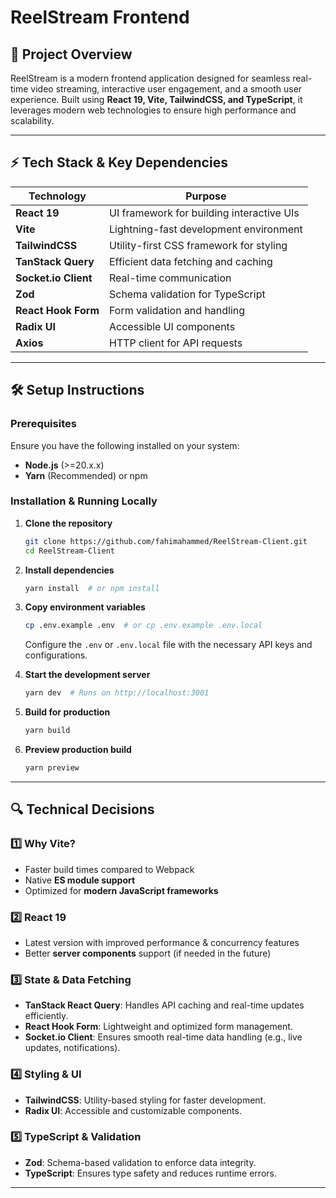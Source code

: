 # ReelStream Frontend

## 📌 Project Overview
ReelStream is a modern frontend application designed for seamless real-time video streaming, interactive user engagement, and a smooth user experience. Built using **React 19, Vite, TailwindCSS, and TypeScript**, it leverages modern web technologies to ensure high performance and scalability.

---

## ⚡ Tech Stack & Key Dependencies

| Technology    | Purpose |
|--------------|---------|
| **React 19** | UI framework for building interactive UIs |
| **Vite** | Lightning-fast development environment |
| **TailwindCSS** | Utility-first CSS framework for styling |
| **TanStack Query** | Efficient data fetching and caching |
| **Socket.io Client** | Real-time communication |
| **Zod** | Schema validation for TypeScript |
| **React Hook Form** | Form validation and handling |
| **Radix UI** | Accessible UI components |
| **Axios** | HTTP client for API requests |

---

## 🛠️ Setup Instructions

### Prerequisites
Ensure you have the following installed on your system:
- **Node.js** (>=20.x.x)
- **Yarn** (Recommended) or npm

### Installation & Running Locally

1. **Clone the repository**
   ```sh
   git clone https://github.com/fahimahammed/ReelStream-Client.git
   cd ReelStream-Client
   ```


2. **Install dependencies**
   ```sh
   yarn install  # or npm install
   ```

3. **Copy environment variables**
   ```sh
   cp .env.example .env  # or cp .env.example .env.local
   ```
   Configure the `.env` or `.env.local` file with the necessary API keys and configurations.

4. **Start the development server**
   ```sh
   yarn dev  # Runs on http://localhost:3001
   ```

5. **Build for production**
   ```sh
   yarn build
   ```

6. **Preview production build**
   ```sh
   yarn preview
   ```

---

## 🔍 Technical Decisions

### 1️⃣ Why Vite?
- Faster build times compared to Webpack
- Native **ES module support**
- Optimized for **modern JavaScript frameworks**

### 2️⃣ React 19
- Latest version with improved performance & concurrency features
- Better **server components** support (if needed in the future)

### 3️⃣ State & Data Fetching
- **TanStack React Query**: Handles API caching and real-time updates efficiently.
- **React Hook Form**: Lightweight and optimized form management.
- **Socket.io Client**: Ensures smooth real-time data handling (e.g., live updates, notifications).

### 4️⃣ Styling & UI
- **TailwindCSS**: Utility-based styling for faster development.
- **Radix UI**: Accessible and customizable components.

### 5️⃣ TypeScript & Validation
- **Zod**: Schema-based validation to enforce data integrity.
- **TypeScript**: Ensures type safety and reduces runtime errors.

---
